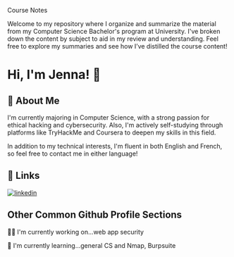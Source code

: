 Course Notes

Welcome to my repository where I organize and summarize the material from my Computer Science Bachelor's program at University. I've broken down the content by subject to aid in my review and understanding. Feel free to explore my summaries and see how I’ve distilled the course content!


# Hi, I'm Jenna! 👋


## 🚀 About Me
I'm currently majoring in Computer Science, with a strong passion for ethical hacking and cybersecurity. Also, I'm actively self-studying through platforms like TryHackMe and Coursera to deepen my skills in this field.

In addition to my technical interests, I'm fluent in both English and French, so feel free to contact me in either language!


## 🔗 Links
[![linkedin](https://img.shields.io/badge/linkedin-0A66C2?style=for-the-badge&logo=linkedin&logoColor=white)](https://www.linkedin.com/in/jenna-l-a4519910a)


## Other Common Github Profile Sections
👩‍💻 I'm currently working on...web app security

🧠 I'm currently learning...general CS and Nmap, Burpsuite



